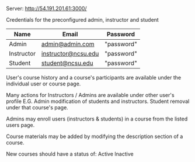 
Server:
http://54.191.201.61:3000/

Credentials for the preconfigured admin, instructor and student

| Name       | Email               | Password   |
|------------|---------------------|------------|
| Admin      | admin@admin.com     | "password" | 
| Instructor | instructor@ncsu.edu | "password" | 
| Student    | student@ncsu.edu    | "password" | 

User's course history and a course's participants are available under the individual user or course page.


Many actions for Instructors / Admins are available under other user's profile E.G. Admin modification of students and instructors. Student removal under that course's page.

Admins may enroll users (instructors & students) in a course from the listed users page. 

Course materials may be added by modifying the description section of a course.

New courses should have a status of:
Active
Inactive
